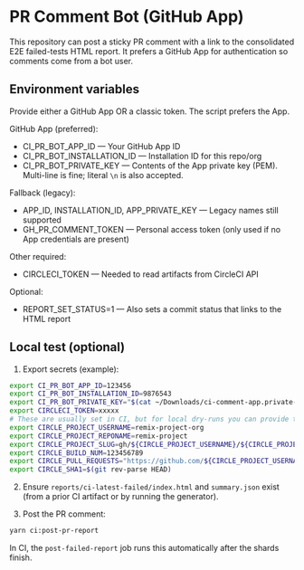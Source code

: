 # PR Comment Bot (GitHub App)

This repository can post a sticky PR comment with a link to the consolidated E2E failed-tests HTML report. It prefers a GitHub App for authentication so comments come from a bot user.

## Environment variables

Provide either a GitHub App OR a classic token. The script prefers the App.

GitHub App (preferred):
- CI_PR_BOT_APP_ID — Your GitHub App ID
- CI_PR_BOT_INSTALLATION_ID — Installation ID for this repo/org
- CI_PR_BOT_PRIVATE_KEY — Contents of the App private key (PEM). Multi-line is fine; literal `\n` is also accepted.

Fallback (legacy):
- APP_ID, INSTALLATION_ID, APP_PRIVATE_KEY — Legacy names still supported
- GH_PR_COMMENT_TOKEN — Personal access token (only used if no App credentials are present)

Other required:
- CIRCLECI_TOKEN — Needed to read artifacts from CircleCI API

Optional:
- REPORT_SET_STATUS=1 — Also sets a commit status that links to the HTML report

## Local test (optional)

1. Export secrets (example):

```zsh
export CI_PR_BOT_APP_ID=123456
export CI_PR_BOT_INSTALLATION_ID=9876543
export CI_PR_BOT_PRIVATE_KEY="$(cat ~/Downloads/ci-comment-app.private-key.pem)"
export CIRCLECI_TOKEN=xxxxx
# These are usually set in CI, but for local dry-runs you can provide them:
export CIRCLE_PROJECT_USERNAME=remix-project-org
export CIRCLE_PROJECT_REPONAME=remix-project
export CIRCLE_PROJECT_SLUG=gh/${CIRCLE_PROJECT_USERNAME}/${CIRCLE_PROJECT_REPONAME}
export CIRCLE_BUILD_NUM=123456789
export CIRCLE_PULL_REQUESTS="https://github.com/${CIRCLE_PROJECT_USERNAME}/${CIRCLE_PROJECT_REPONAME}/pull/1234"
export CIRCLE_SHA1=$(git rev-parse HEAD)
```

2. Ensure `reports/ci-latest-failed/index.html` and `summary.json` exist (from a prior CI artifact or by running the generator).

3. Post the PR comment:

```zsh
yarn ci:post-pr-report
```

In CI, the `post-failed-report` job runs this automatically after the shards finish.
